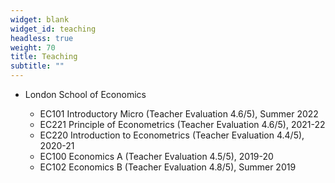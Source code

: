 ```yaml
---
widget: blank
widget_id: teaching
headless: true
weight: 70
title: Teaching
subtitle: ""
---
```

* London School of Economics 

  * EC101 Introductory Micro (Teacher Evaluation 4.6/5), Summer 2022
  * EC221 Principle of Econometrics (Teacher Evaluation 4.6/5), 2021-22
  * EC220 Introduction to Econometrics (Teacher Evaluation 4.4/5), 2020-21
  * EC100 Economics A (Teacher Evaluation 4.5/5), 2019-20
  * EC102 Economics B (Teacher Evaluation 4.8/5), Summer 2019
